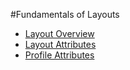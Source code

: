 #Fundamentals of Layouts

* [Layout Overview](Layout_Overview.md)
* [Layout Attributes](Layout_Attributes.md)
* [Profile Attributes](Profile_Attributes.md)
